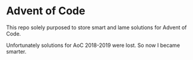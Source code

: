 # Advent of Code

This repo solely purposed to store smart and lame solutions for Advent of Code.

Unfortunately solutions for AoC 2018-2019 were lost. So now I became smarter.
